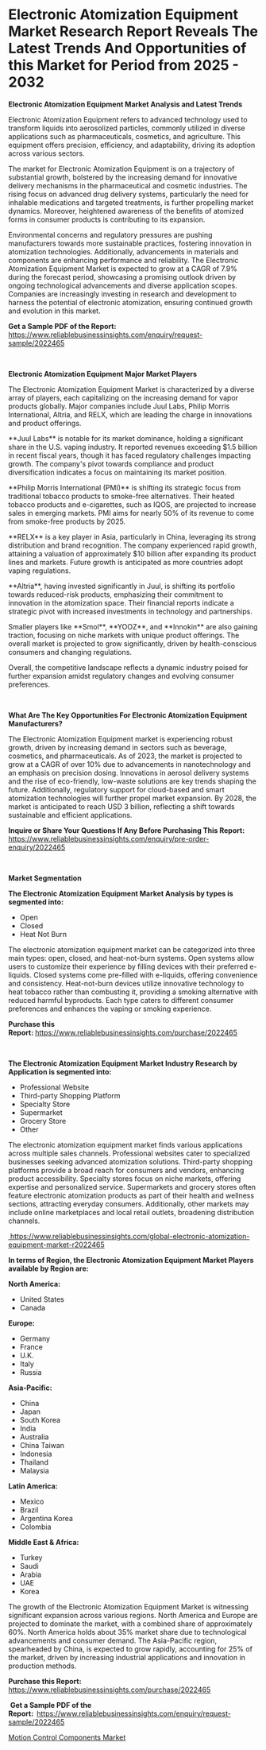 <p><h1>Electronic Atomization Equipment Market Research Report Reveals The Latest Trends And Opportunities of this Market for Period from 2025 - 2032</h1></p><p><strong>Electronic Atomization Equipment Market Analysis and Latest Trends</strong></p>
<p><p>Electronic Atomization Equipment refers to advanced technology used to transform liquids into aerosolized particles, commonly utilized in diverse applications such as pharmaceuticals, cosmetics, and agriculture. This equipment offers precision, efficiency, and adaptability, driving its adoption across various sectors.</p><p>The market for Electronic Atomization Equipment is on a trajectory of substantial growth, bolstered by the increasing demand for innovative delivery mechanisms in the pharmaceutical and cosmetic industries. The rising focus on advanced drug delivery systems, particularly the need for inhalable medications and targeted treatments, is further propelling market dynamics. Moreover, heightened awareness of the benefits of atomized forms in consumer products is contributing to its expansion.</p><p>Environmental concerns and regulatory pressures are pushing manufacturers towards more sustainable practices, fostering innovation in atomization technologies. Additionally, advancements in materials and components are enhancing performance and reliability. The Electronic Atomization Equipment Market is expected to grow at a CAGR of 7.9% during the forecast period, showcasing a promising outlook driven by ongoing technological advancements and diverse application scopes. Companies are increasingly investing in research and development to harness the potential of electronic atomization, ensuring continued growth and evolution in this market.</p></p>
<p><strong>Get a Sample PDF of the Report:&nbsp;</strong> <a href="https://www.reliablebusinessinsights.com/enquiry/request-sample/2022465?utm_campaign=3321&utm_medium=2&utm_source=Github&utm_content=ia&utm_term=29032025&utm_id=electronic-atomization-equipment">https://www.reliablebusinessinsights.com/enquiry/request-sample/2022465</a></p>
<p>&nbsp;</p>
<p><strong>Electronic Atomization Equipment Major Market Players</strong></p>
<p><p>The Electronic Atomization Equipment Market is characterized by a diverse array of players, each capitalizing on the increasing demand for vapor products globally. Major companies include Juul Labs, Philip Morris International, Altria, and RELX, which are leading the charge in innovations and product offerings.</p><p>**Juul Labs** is notable for its market dominance, holding a significant share in the U.S. vaping industry. It reported revenues exceeding $1.5 billion in recent fiscal years, though it has faced regulatory challenges impacting growth. The company's pivot towards compliance and product diversification indicates a focus on maintaining its market position.</p><p>**Philip Morris International (PMI)** is shifting its strategic focus from traditional tobacco products to smoke-free alternatives. Their heated tobacco products and e-cigarettes, such as IQOS, are projected to increase sales in emerging markets. PMI aims for nearly 50% of its revenue to come from smoke-free products by 2025.</p><p>**RELX** is a key player in Asia, particularly in China, leveraging its strong distribution and brand recognition. The company experienced rapid growth, attaining a valuation of approximately $10 billion after expanding its product lines and markets. Future growth is anticipated as more countries adopt vaping regulations.</p><p>**Altria**, having invested significantly in Juul, is shifting its portfolio towards reduced-risk products, emphasizing their commitment to innovation in the atomization space. Their financial reports indicate a strategic pivot with increased investments in technology and partnerships.</p><p>Smaller players like **Smol**, **YOOZ**, and **Innokin** are also gaining traction, focusing on niche markets with unique product offerings. The overall market is projected to grow significantly, driven by health-conscious consumers and changing regulations.</p><p>Overall, the competitive landscape reflects a dynamic industry poised for further expansion amidst regulatory changes and evolving consumer preferences.</p></p>
<p>&nbsp;</p>
<p><strong>What Are The Key Opportunities For Electronic Atomization Equipment Manufacturers?</strong></p>
<p><p>The Electronic Atomization Equipment market is experiencing robust growth, driven by increasing demand in sectors such as beverage, cosmetics, and pharmaceuticals. As of 2023, the market is projected to grow at a CAGR of over 10% due to advancements in nanotechnology and an emphasis on precision dosing. Innovations in aerosol delivery systems and the rise of eco-friendly, low-waste solutions are key trends shaping the future. Additionally, regulatory support for cloud-based and smart atomization technologies will further propel market expansion. By 2028, the market is anticipated to reach USD 3 billion, reflecting a shift towards sustainable and efficient applications.</p></p>
<p><strong>Inquire or Share Your Questions If Any Before Purchasing This Report:</strong> <a href="https://www.reliablebusinessinsights.com/enquiry/pre-order-enquiry/2022465?utm_campaign=3321&utm_medium=2&utm_source=Github&utm_content=ia&utm_term=29032025&utm_id=electronic-atomization-equipment">https://www.reliablebusinessinsights.com/enquiry/pre-order-enquiry/2022465</a></p>
<p>&nbsp;</p>
<p><strong>Market Segmentation</strong></p>
<p><strong>The Electronic Atomization Equipment Market Analysis by types is segmented into:</strong></p>
<p><ul><li>Open</li><li>Closed</li><li>Heat Not Burn</li></ul></p>
<p><p>The electronic atomization equipment market can be categorized into three main types: open, closed, and heat-not-burn systems. Open systems allow users to customize their experience by filling devices with their preferred e-liquids. Closed systems come pre-filled with e-liquids, offering convenience and consistency. Heat-not-burn devices utilize innovative technology to heat tobacco rather than combusting it, providing a smoking alternative with reduced harmful byproducts. Each type caters to different consumer preferences and enhances the vaping or smoking experience.</p></p>
<p><strong>Purchase this Report:&nbsp;</strong><a href="https://www.reliablebusinessinsights.com/purchase/2022465?utm_campaign=3321&utm_medium=2&utm_source=Github&utm_content=ia&utm_term=29032025&utm_id=electronic-atomization-equipment">https://www.reliablebusinessinsights.com/purchase/2022465</a></p>
<p>&nbsp;</p>
<p><strong>The Electronic Atomization Equipment Market Industry Research by Application is segmented into:</strong></p>
<p><ul><li>Professional Website</li><li>Third-party Shopping Platform</li><li>Specialty Store</li><li>Supermarket</li><li>Grocery Store</li><li>Other</li></ul></p>
<p><p>The electronic atomization equipment market finds various applications across multiple sales channels. Professional websites cater to specialized businesses seeking advanced atomization solutions. Third-party shopping platforms provide a broad reach for consumers and vendors, enhancing product accessibility. Specialty stores focus on niche markets, offering expertise and personalized service. Supermarkets and grocery stores often feature electronic atomization products as part of their health and wellness sections, attracting everyday consumers. Additionally, other markets may include online marketplaces and local retail outlets, broadening distribution channels.</p></p>
<p><a href="https://www.reliablebusinessinsights.com/global-electronic-atomization-equipment-market-r2022465?utm_campaign=3321&utm_medium=2&utm_source=Github&utm_content=ia&utm_term=29032025&utm_id=electronic-atomization-equipment">&nbsp;https://www.reliablebusinessinsights.com/global-electronic-atomization-equipment-market-r2022465</a></p>
<p><strong>In terms of Region, the Electronic Atomization Equipment Market Players available by Region are:</strong></p>
<p>
    <p> <strong> North America: </strong>
        <ul>
            <li>United States</li>
            <li>Canada</li>
        </ul>
        </p> 
    <p> <strong> Europe: </strong>
        <ul>
            <li>Germany</li>
            <li>France</li>
            <li>U.K.</li>
            <li>Italy</li>
            <li>Russia</li>
        </ul>
        </p> 
    <p> <strong> Asia-Pacific: </strong>
        <ul>
            <li>China</li>
            <li>Japan</li>
            <li>South Korea</li>
            <li>India</li>
            <li>Australia</li>
            <li>China Taiwan</li>
            <li>Indonesia</li>
            <li>Thailand</li>
            <li>Malaysia</li>
        </ul>
        </p> 
    <p> <strong> Latin America: </strong>
        <ul>
            <li>Mexico</li>
            <li>Brazil</li>
            <li>Argentina Korea</li>
            <li>Colombia</li>
        </ul>
        </p> 
    <p> <strong> Middle East & Africa: </strong>
        <ul>
            <li>Turkey</li>
            <li>Saudi</li>
            <li>Arabia</li>
            <li>UAE</li>
            <li>Korea</li>
        </ul>
    </p>
    </p>
<p><p>The growth of the Electronic Atomization Equipment Market is witnessing significant expansion across various regions. North America and Europe are projected to dominate the market, with a combined share of approximately 60%. North America holds about 35% market share due to technological advancements and consumer demand. The Asia-Pacific region, spearheaded by China, is expected to grow rapidly, accounting for 25% of the market, driven by increasing industrial applications and innovation in production methods.</p></p>
<p><strong>Purchase this Report: </strong><a href="https://www.reliablebusinessinsights.com/purchase/2022465?utm_campaign=3321&utm_medium=2&utm_source=Github&utm_content=ia&utm_term=29032025&utm_id=electronic-atomization-equipment">https://www.reliablebusinessinsights.com/purchase/2022465</a></p>
<p>&nbsp;<strong>Get a Sample PDF of the Report:&nbsp;&nbsp;</strong><a href="https://www.reliablebusinessinsights.com/enquiry/request-sample/2022465?utm_campaign=3321&utm_medium=2&utm_source=Github&utm_content=ia&utm_term=29032025&utm_id=electronic-atomization-equipment">https://www.reliablebusinessinsights.com/enquiry/request-sample/2022465</a></p>
<p><strong></strong></p>
<p><p><a href="https://github.com/darenph8er/Market-Research-Report-List-1/blob/main/motion-control-components-market.md?utm_campaign=3321&utm_medium=2&utm_source=Github&utm_content=ia&utm_term=29032025&utm_id=electronic-atomization-equipment">Motion Control Components Market</a></p></p>